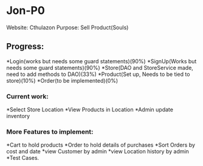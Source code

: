 # Jon-P0

Website: Cthulazon
Purpose: Sell Product(Souls)

## Progress:

*Login(works but needs some guard statements)(90%)
*SignUp(Works but needs some guard statements)(90%)
*Store(DAO and StoreService made, need to add methods to DAO)(33%)
*Product(Set up, Needs to be tied to store)(10%)
*Order(to be implemented)(0%)

### Current work:
*Select Store Location
*View Products in Location
*Admin update inventory

### More Features to implement:
*Cart to hold products
*Order to hold details of purchases
*Sort Orders by cost and date
*view Customer by admin
*view Location history by admin
*Test Cases.

